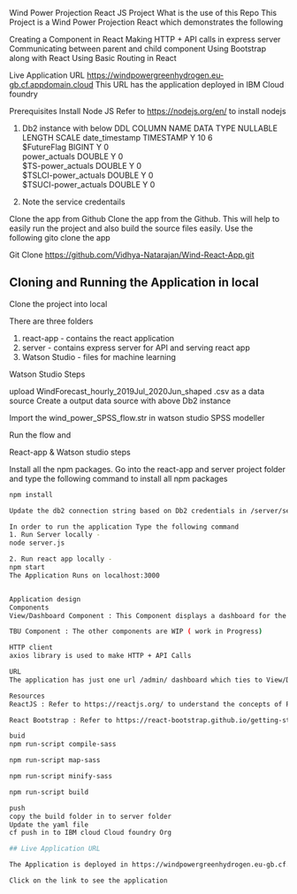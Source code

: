 Wind Power Projection React JS Project
What is the use of this Repo
This Project is a Wind Power Projection React which demonstrates the following

Creating a Component in React
Making HTTP + API calls in express server
Communicating between parent and child component
Using Bootstrap along with React
Using Basic Routing in React

Live Application URL
https://windpowergreenhydrogen.eu-gb.cf.appdomain.cloud
This URL has the application deployed in IBM Cloud foundry

Prerequisites
Install Node JS
Refer to https://nodejs.org/en/ to install nodejs

1. Db2 instance with below DDL
COLUMN NAME         DATA TYPE NULLABLE LENGTH SCALE
date_timestamp	        TIMESTAMP	Y	10	6	
$FutureFlag	            BIGINT	    Y		0	
power_actuals	        DOUBLE	    Y		0	
$TS-power_actuals	    DOUBLE	    Y		0	
$TSLCI-power_actuals	DOUBLE	    Y		0	
$TSUCI-power_actuals	DOUBLE	    Y		0	

2. Note the service credentails

Clone the app from Github
Clone the app from the Github. This will help to easily run the project and also build the source files easily. Use the following gito clone the app

Git Clone https://github.com/Vidhya-Natarajan/Wind-React-App.git


## Cloning and Running the Application in local

Clone the project into local

There are three folders
1. react-app  - contains the react application
2. server     - contains express server for API and serving react app
3. Watson Studio - files for machine learning

Watson Studio Steps

upload WindForecast_hourly_2019Jul_2020Jun_shaped .csv as a data source
Create a output data source with above Db2 instance

Import the wind_power_SPSS_flow.str in watson studio SPSS modeller

Run the flow and 

React-app & Watson studio steps

Install all the npm packages. Go into the react-app and server project folder and type the following command to install all npm packages

```bash
npm install

Update the db2 connection string based on Db2 credentials in /server/server.js

In order to run the application Type the following command
1. Run Server locally - 
node server.js

2. Run react app locally - 
npm start
The Application Runs on localhost:3000


Application design
Components
View/Dashboard Component : This Component displays a dashboard for the Wind Power Forcast . The Dashboard provides the balance Grid suppy , Grip Suppy Revenue projection, Hygrogen supply projection, hydrogen supply renenue projection , Wind power distribution, price of hydrogen.

TBU Component : The other components are WIP ( work in Progress)

HTTP client
axios library is used to make HTTP + API Calls

URL
The application has just one url /admin/ dashboard which ties to View/Dashboard Component

Resources
ReactJS : Refer to https://reactjs.org/ to understand the concepts of ReactJS

React Bootstrap : Refer to https://react-bootstrap.github.io/getting-started/introduction/ to understand how to use React Bootstrap

buid
npm run-script compile-sass

npm run-script map-sass

npm run-script minify-sass

npm run-script build

push
copy the build folder in to server folder
Update the yaml file 
cf push in to IBM cloud Cloud foundry Org

## Live Application URL

The Application is deployed in https://windpowergreenhydrogen.eu-gb.cf.appdomain.cloud

Click on the link to see the application

